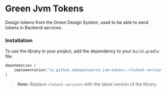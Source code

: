 # Green Jvm Tokens

Design tokens from the Green Design System, used to be able to send tokens in Backend services.

### Installation

To use the library in your project, add the dependency to your `build.gradle` file:

```kotlin
dependencies { 
    implementation("io.github.sebopensource:jvm-tokens::<latest-version>")
}
```

> **Note**: Replace `<latest-version>` with the latest version of the library. 